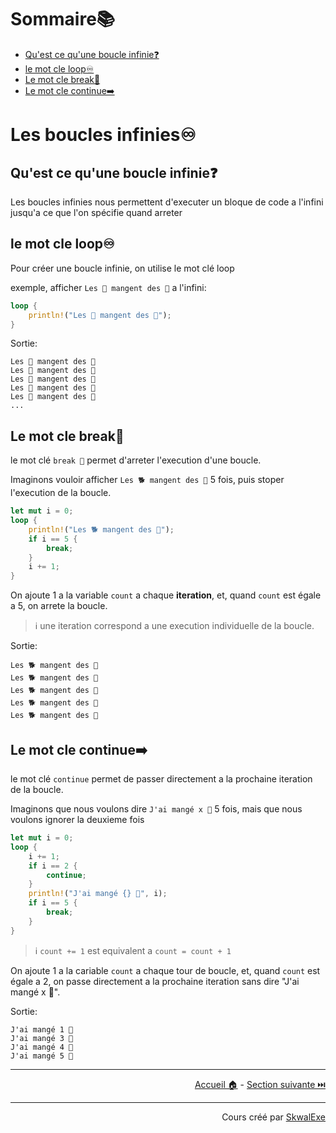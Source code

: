 # Sommaire📚

- [Qu'est ce qu'une boucle infinie❓](#quest-ce-quune-boucle-infinie)
- [le mot cle loop♾️](#le-mot-cle-loop️)
- [Le mot cle break🛑](#le-mot-cle-break)
- [Le mot cle continue➡️](#le-mot-cle-continue️)

# Les boucles infinies♾️

## Qu'est ce qu'une boucle infinie❓

Les boucles infinies nous permettent d'executer un bloque de code a l'infini jusqu'a ce que l'on spécifie quand arreter

## le mot cle loop♾️

Pour créer une boucle infinie, on utilise le mot clé loop 

exemple, afficher `Les 🐒 mangent des 🍌` a l'infini:

```rust
loop {
    println!("Les 🐒 mangent des 🍌");
}
```

Sortie:

```
Les 🐒 mangent des 🍌
Les 🐒 mangent des 🍌
Les 🐒 mangent des 🍌
Les 🐒 mangent des 🍌
Les 🐒 mangent des 🍌
...
```

## Le mot cle break🛑

le mot clé `break 🛑` permet d'arreter l'execution d'une boucle.

Imaginons vouloir afficher `Les 🐕 mangent des 🌭` 5 fois, puis stoper l'execution de la boucle.

```rust
let mut i = 0;
loop {
    println!("Les 🐕 mangent des 🌭");
    if i == 5 {
        break;
    }
    i += 1;
}
```

On ajoute 1 a la variable `count` a chaque **iteration**, et, quand `count` est égale a 5, on arrete la boucle.

> ℹ️ une iteration correspond a une execution individuelle de la boucle.

Sortie:

```
Les 🐕 mangent des 🌭
Les 🐕 mangent des 🌭
Les 🐕 mangent des 🌭
Les 🐕 mangent des 🌭
Les 🐕 mangent des 🌭
```

## Le mot cle continue➡️

le mot clé `continue` permet de passer directement a la prochaine iteration de la boucle.

Imaginons que nous voulons dire `J'ai mangé x 🥭` 5 fois, mais que nous voulons ignorer la deuxieme fois

```rust
let mut i = 0;
loop {
    i += 1;
    if i == 2 {
        continue;
    }
    println!("J'ai mangé {} 🥭", i);
    if i == 5 {
        break;
    }
}
```

> ℹ️ `count += 1` est equivalent a `count = count + 1`

On ajoute 1 a la cariable `count` a chaque tour de boucle, et, quand `count` est égale a 2, on passe directement a la prochaine iteration sans dire "J'ai mangé x 🥭".

Sortie:

```
J'ai mangé 1 🥭
J'ai mangé 3 🥭
J'ai mangé 4 🥭
J'ai mangé 5 🥭
```

---

<p align="right"><a href="/">Accueil 🏠</a> - <a href="../les-boucles-while">Section suivante ⏭️</a></p>

---

<p align="right">Cours créé par <a href="https://github.com/SkwalExe/" target="_blank">SkwalExe</a></p>